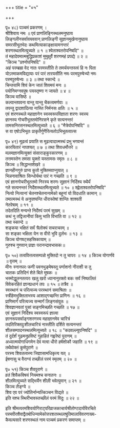 +++
title = "०५"

+++
  
पृ० ४८) पञ्चमं प्रकरणम् ।   
श्रीशिवाय नमः ॥ एवं प्राणलिङ्गिस्थलमनुष्ठाय   
लिङ्गलीनसर्वावयववान् प्राणलिङ्गी सुज्ञानमुखेनानुष्ठाय   
समरसीभूतभेदः कथमित्याकाङ्क्षायामनन्तरं   
शरणस्थलमित्युच्यते ॥ १ ॥ श्वेताश्वतरोपनिषदि" ॥   
तं महादेवमात्मबुद्धिप्रकाशं मुमुक्षुर्वै शरणमहं प्रपद्ये ॥ २ ॥   
"किञ्च "प्रश्नोपनिषदि" ॥   
अहं परम्ब्रह्म वेद नातः परमस्तीति ते तमर्चयन्तस्त्वं हि नः पिता   
योऽस्माकमविद्यायाः परं पारं तारयसीति नमः परमपुरुषेभ्यो नमः   
परमपुरुषेभ्यः ॥ ३ ॥ तथा स्कान्दे ॥   
चिन्तयामि शिवं केन जातं शिवमयं मनः ॥   
पयोनिमग्नवपुषः पयस्तृष्णा न जायते ॥ ४ ॥   
किञ्च वासिष्ठे ॥   
कल्पान्तपवना वान्तु यान्तु चैकत्वमर्णवाः ॥   
तपन्तु द्वादशादित्या नास्ति निर्मनसः क्षतिः ॥ ५ ॥   
एवं शरणस्थले महाज्ञानेन स्वस्वरूपविज्ञाता शरणः स्वस्य   
ज्ञानस्य गोचरीभूततमोनिरसने कृते सत्यनन्तरं   
तामसनिरसनस्थलमित्युच्यते ॥ ६ ॥ "मैत्रेयोपनिषदि" ॥   
स वा एषोऽभिभूतः प्राकृतैर्गुणैरित्यतोऽभिभूतत्वात्स   
  
पृ० ४९) मूढत्वं प्रयाति स मूढत्वादात्मस्थं प्रभु भगवन्तं   
कारयितारं नापश्यत् ॥ ७ ॥ तथा शिवधर्मोत्तरे ॥   
मलमज्ञानमित्युक्तं संसाराङ्कुरकारणम् ॥   
तत्तमस्तेन तमसा युक्तो यस्तामसः स्मृतः ॥ ८ ॥   
किञ्च ॥ सिद्धान्तशेखरे ॥   
ज्ञानहीनगुरुं प्राप्य कुतो मुक्तिमवाप्नुयात् ॥   
भिन्ननावाश्रितः सिन्धोर्यथा पारं न गच्छति ॥ ९ ॥   
एवं ज्ञानगोचरीभूततमो निरस्य शरणः सुज्ञानं निर्दिश्य स्थैर्यं   
गते सत्यनन्तरं निर्देशस्थलमित्युच्यते ॥ १० ॥ श्ह्वेताश्वतरोपनिषदि"   
नित्यो नित्यानां चेतनश्चेतनानामेको बहूनां यो विदधाति कामान् ॥   
तमात्मस्थं ये अनुपश्यन्ति धीरास्तेषां शान्तिः शाश्वती   
नेतरेषाम् ॥ ११ ॥   
तदेतदिति मन्यन्ते निर्देश्यं परमं सुखम् ॥   
कथं नु तद्विजानीयां किमु भाति विभाति वा ॥ १२ ॥   
तथा स्कान्दे ॥   
शङ्कया भक्षितं सर्वं त्रैलोक्यं सचराचरम् ॥   
सा शङ्का भक्षिता येन स वीरो भुवि दुर्लभः ॥ १३ ॥   
किञ्च योगषट्सहस्रिकायाम् ॥   
गुरुश्च गुणवान् प्राज्ञः परानन्दावभासकः॥   
  
पृ० ५०) तत्ववित्तत्वसम्पन्नो मुक्तिदो न तु चापरः ॥ १४ ॥ किञ्च योगार्णवे   
॥ वृत्तम् ॥   
मीनः स्नानपरः फणी पवनभुङ्मेषस्तु पर्णाशनो नीराशी स तु   
चातकः प्रतिदिनं शेते बिले मूषकः ॥   
भस्मोद्धूलनतत्परः खलु खरो ध्यानानुरक्तो बकः सर्वं निष्फलितं   
विवेकरहितं ज्ञानप्रधानं तपः ॥ १५ ॥ तत्रैव ॥   
स्वस्थानं च परित्यज्य परस्थानं समाश्रिताः ॥   
स्त्रीहेमभुक्तिलाभस्य आशाद्गच्छन्ति प्राणिनः ॥ १६ ॥   
प्राणिमार्गं परित्यज्य सन्मार्गं लिङ्गसंयुतः ॥   
शिवज्ञानवतां पुसां सङ्गमिच्छति गच्छति ॥ १७ ॥   
एवं सुज्ञानं निर्दिश्य स्वस्वरूपं ज्ञात्वा   
ज्ञानरूपसर्वाङ्गशरणस्य महाज्ञानमेव चारित्रं   
तदतिरिक्तदुःशीलचारित्रं नास्तीति दर्शिते सत्यनन्तरं   
शीलसम्पादनस्थलमित्युच्यते ॥ १८ ॥ "कठवल्ल्युपनिषदि" ॥   
तं दुर्दर्शं गूढमनुप्रविष्टं गुहाहितं गह्वरेष्ठं पुराणम् ॥   
अध्यात्मयोगाधिगमेन देवं मत्वा धीरो हर्षशोकौ जहाति ॥ १९ ॥   
तथैवोक्तं कूर्मपुराणे ॥   
परस्य शिवतत्वस्य जिज्ञासामधिकृत्य यत् ॥   
ईषणासु च वैराग्यं तच्छीलं परमं स्मृतम् ॥ २० ॥   
  
पृ० ५१) किञ्च शैवपुराणे ॥   
व्रतं शिवैकविषयं नियमश्च सनातनः ॥   
शीलमित्युच्यते सद्भिर्येन शीली भवेत्पुमान् ॥ २१ ॥   
किञ्च लैङ्ग्ये ॥   
शिव एव परं ज्योतिर्नान्यत्किञ्चन विद्यते ॥   
इति यश्च स्थिरीभावस्तच्छीलं परमं विदुः ॥ २२ ॥  
  
इति श्रीमत्परमशिवयोगिराट्परिव्राजकाचार्यश्रीतोण्टदार्यविरचिते   
परमवीरशैवाद्वैतबोधिन्यामेकोत्तरशतस्थलश्रुतिमालाविवरणाख्य-  
कैवल्यसारे शरणस्थलं नाम पञ्चमं प्रकरणं समाप्तम् ॥
